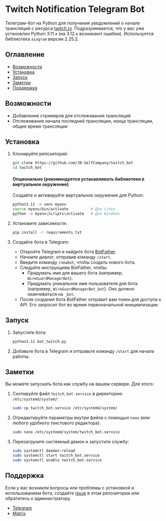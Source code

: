 # Twitch Notification Telegram Bot

Телеграм-бот на Python для получения уведомлений о начале трансляций с ресурса [twitch.tv](https://twitch.tv). Подразумевается, что у вас уже установлен Python 3.11.x (на 3.12.x возникают ошибки). Используется библиотека `aiogram` версии 2.25.2.

## Оглавление

- [Возможности](#возможности)
- [Установка](#установка)
- [Запуск](#запуск)
- [Заметки](#заметки)
- [Поддержка](#поддержка)

## Возможности

- Добавление стримеров для отслеживания трансляций
- Отслеживание начала последней трансляции, конца трансляции, общее время трансляции

## Установка

1. Клонируйте репозиторий:

    ```bash
    git clone https://github.com/JB-SelfCompany/twitch_bot
    cd twitch_bot
    ```

    #### Опционально (рекомендуется устанавливать библиотеки в виртуальное окружение)

    Создайте и активируйте виртуальное окружение для Python:

    ```bash
    python3.11 -m venv myenv
    source myenv/bin/activate          # Для Linux
    python -m myenv\Scripts\activate   # Для Windows
    ```

3. Установите зависимости:

    ```bash
    pip install -r requirements.txt
    ```

4. Создайте бота в Telegram:

    - Откройте Telegram и найдите бота [BotFather](https://t.me/BotFather).
    - Начните диалог, отправив команду `/start`.
    - Введите команду `/newbot`, чтобы создать нового бота.
    - Следуйте инструкциям BotFather, чтобы:
        - Придумать имя для вашего бота (например, `WireGuardManagerBot`).
        - Придумать уникальное имя пользователя для бота (например, `WireGuardManagerBot_bot`). Оно должно оканчиваться на `_bot`.
    - После создания бота BotFather отправит вам токен для доступа к API. Его запросит бот во время первоначальной инициализации.

## Запуск

1. Запустите бота:

    ```bash
    python3.11 bot_twitch.py
    ```
    
2. Добавьте бота в Telegram и отправьте команду `/start` для начала работы.

## Заметки

Вы можете запускать бота как службу на вашем сервере. Для этого:

1. Скопируйте файл `twitch_bot.service` в директорию `/etc/systemd/system/`:

    ```bash
    sudo cp twitch_bot.service /etc/systemd/system/
    ```

2. Отредактируйте параметры внутри файла с помощью `nano` (или любого удобного текстового редактора):

    ```bash
    sudo nano /etc/systemd/system/twitch_bot.service
    ```
    
3. Перезагрузите системный демон и запустите службу:

    ```bash
    sudo systemctl daemon-reload
    sudo systemctl start twitch_bot.service
    sudo systemctl enable twitch_bot.service
    ```

## Поддержка

Если у вас возникли вопросы или проблемы с установкой и использованием бота, создайте [issue](https://github.com/JB-SelfCompany/awg_bot/issues) в этом репозитории или обратитесь к администратору.

- [Telegram](https://t.me/Mystery_TF)
- [Matrix](https://matrix.to/#/@jack_benq:shd.company)
